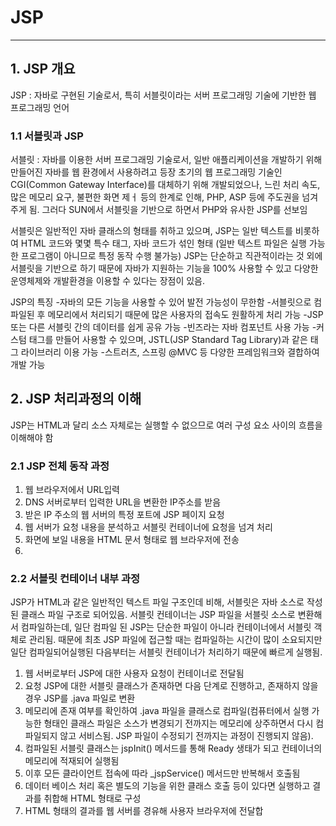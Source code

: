 #  JSP
--------------
## 1. JSP 개요
JSP : 자바로 구현된 기술로서, 특히 서블릿이라는 서버 프로그래밍 기술에 기반한 웹 프로그래밍 언어

### 1.1 서블릿과 JSP
서블릿 : 자바를 이용한 서버 프로그래밍 기술로서, 일반 애플리케이션을 개발하기 위해 만들어진 자바를 웹 환경에서 사용하려고 등장
초기의 웹 프로그래밍 기술인 CGI(Common Gateway Interface)를 대체하기 위해 개발되었으나, 느린 처리 속도, 많은 메모리 요구, 불편한 화면 제ㅓ 등의 한계로 인해, PHP, ASP 등에 주도권을 넘겨주게 됨. 그러다 SUN에서 서블릿을 기반으로 하면서 PHP와 유사한 JSP를 선보임

서블릿은 일반적인 자바 클래스의 형태를 취하고 있으며, JSP는 일반 텍스트를 비롯하여 HTML 코드와 몇몇 특수 태그, 자바 코드가 섞인 형태
(일반 텍스트 파일은 실행 가능한 프로그램이 아니므로 특정 동작 수행 불가능)
JSP는 단순하고 직관적이라는 것 외에 서블릿을 기반으로 하기 때문에 자바가 지원하는 기능을 100% 사용할 수 있고 다양한 운영체제와 개발환경을 이용할 수 있다는 장점이 있음. 

JSP의 특징
-자바의 모든 기능을 사용할 수 있어 발전 가능성이 무한함
-서블릿으로 컴파일된 후 메모리에서 처리되기 때문에 많은 사용자의 접속도 원활하게 처리 가능
-JSP 또는 다른 서블릿 간의 데이터를 쉽게 공유 가능
-빈즈라는 자바 컴포넌트 사용 가능
-커스텀 태그를 만들어 사용할 수 있으며, JSTL(JSP Standard Tag Library)과 같은 태그 라이브러리 이용 가능
-스트러츠, 스프링 @MVC 등 다양한 프레임워크와 결합하여 개발 가능

## 2. JSP 처리과정의 이해
JSP는 HTML과 달리 소스 자체로는 실행할 수 없으므로 여러 구성 요소 사이의 흐름을 이해해야 함

### 2.1 JSP 전체 동작 과정
1. 웹 브라우저에서 URL입력
2. DNS 서버로부터 입력한 URL을 변환한 IP주소를 받음
3. 받은 IP 주소의 웹 서버의 특정 포트에 JSP 페이지 요청
4. 웹 서버가 요청 내용을 분석하고 서블릿 컨테이너에 요청을 넘겨 처리
5. 화면에 보일 내용을 HTML 문서 형태로 웹 브라우저에 전송
6. 
### 2.2 서블릿 컨테이너 내부 과정
JSP가 HTML과 같은 일반적인 텍스트 파일 구조인데 비해, 서블릿은 자바 소스로 작성된 클래스 파일 구조로 되어있음.
서블릿 컨테이너는 JSP 파일을 서블릿 소스로 변환해서 컴파일하는데, 일단 컴파일 된 JSP는 단순한 파일이 아니라 컨테이너에서 서블릿 객체로 관리됨.
때문에 최초 JSP 파일에 접근할 때는 컴파일하는 시간이 많이 소요되지만 일단 컴파일되어실행된 다음부터는 서블릿 컨테이너가 처리하기 때문에 빠르게 실행됨.

1. 웹 서버로부터 JSP에 대한 사용자 요청이 컨테이너로 전달됨
2. 요청 JSP에 대한 서블릿 클래스가 존재하면 다음 단계로 진행하고, 존재하지 않을 경우 JSP를 .java 파일로 변환
3. 메모리에 존재 여부를 확인하여 .java 파일을 클래스로 컴파일(컴퓨터에서 실행 가능한 형태인 클래스 파일은 소스가 변경되기 전까지는 메모리에 상주하면서 다시 컴파일되지 않고 서비스됨. JSP 파일이 수정되기 전까지는 과정이 진행되지 않음).
4. 컴파일된 서블릿 클래스는 jspInit() 메서드를 통해 Ready 생태가 되고 컨테이너의 메모리에 적재되어 실행됨
5. 이후 모든 클라이언트 접속에 따라 _jspService() 메서드만 반복해서 호출됨
6. 데이터 베이스 처리 혹은 별도의 기능을 위한 클래스 호출 등이 있다면 실행하고 결과를 취합해 HTML 형태로 구성
7. HTML 형태의 결과를 웹 서버를 경유해 사용자 브라우저에 전달합